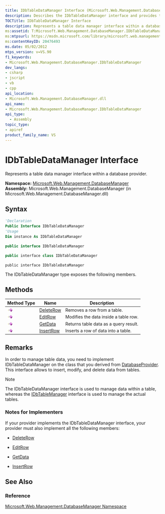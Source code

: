 ```yaml
---
title: IDbTableDataManager Interface (Microsoft.Web.Management.DatabaseManager)
description: Describes the IDbTableDataManager interface and provides the interface's namespace, assembly, syntax, methods, and remarks.
TOCTitle: IDbTableDataManager Interface
description: Represents a table data manager interface within a database provider.
ms:assetid: T:Microsoft.Web.Management.DatabaseManager.IDbTableDataManager
ms:mtpsurl: https://msdn.microsoft.com/library/microsoft.web.management.databasemanager.idbtabledatamanager(v=VS.90)
ms:contentKeyID: 20476493
ms.date: 05/02/2012
mtps_version: v=VS.90
f1_keywords:
- Microsoft.Web.Management.DatabaseManager.IDbTableDataManager
dev_langs:
- csharp
- jscript
- vb
- cpp
api_location:
- Microsoft.Web.Management.DatabaseManager.dll
api_name:
- Microsoft.Web.Management.DatabaseManager.IDbTableDataManager
api_type:
  - Assembly
topic_type:
- apiref
product_family_name: VS
---
```


# IDbTableDataManager Interface

Represents a table data manager interface within a database provider.

**Namespace:**  [Microsoft.Web.Management.DatabaseManager](microsoft-web-management-databasemanager-namespace.md)  
**Assembly:**  Microsoft.Web.Management.DatabaseManager (in Microsoft.Web.Management.DatabaseManager.dll)

## Syntax

```vb
'Declaration
Public Interface IDbTableDataManager
'Usage
Dim instance As IDbTableDataManager
```

```csharp
public interface IDbTableDataManager
```

```cpp
public interface class IDbTableDataManager
```

```jscript
public interface IDbTableDataManager
```

The IDbTableDataManager type exposes the following members.

## Methods

|Method Type|Name|Description|
|--- |--- |--- |
|![Public method](images/Dd566041.pubmethod(en-us,VS.90).gif "Public method")|[DeleteRow](idbtabledatamanager-deleterow-method-microsoft-web-management-databasemanager.md)|Removes a row from a table.|
|![Public method](images/Dd566041.pubmethod(en-us,VS.90).gif "Public method")|[EditRow](idbtabledatamanager-editrow-method-microsoft-web-management-databasemanager.md)|Modifies the data inside a table row.|
|![Public method](images/Dd566041.pubmethod(en-us,VS.90).gif "Public method")|[GetData](idbtabledatamanager-getdata-method-microsoft-web-management-databasemanager.md)|Returns table data as a query result.|
|![Public method](images/Dd566041.pubmethod(en-us,VS.90).gif "Public method")|[InsertRow](idbtabledatamanager-insertrow-method-microsoft-web-management-databasemanager.md)|Inserts a row of data into a table.|

## Remarks

In order to manage table data, you need to implement IDbTableDataManager on the class that you derived from [DatabaseProvider](databaseprovider-class-microsoft-web-management-databasemanager.md). This interface allows to insert, modify, and delete data from tables.

> [!NOTE]  
> The IDbTableDataManager interface is used to manage data within a table, whereas the [IDbTableManager](idbtablemanager-interface-microsoft-web-management-databasemanager.md) interface is used to manage the actual tables.

### Notes for Implementers

If your provider implements the IDbTableDataManager interface, your provider must also implement all the following members:

  - [DeleteRow](idbtabledatamanager-deleterow-method-microsoft-web-management-databasemanager.md)

  - [EditRow](idbtabledatamanager-editrow-method-microsoft-web-management-databasemanager.md)

  - [GetData](idbtabledatamanager-getdata-method-microsoft-web-management-databasemanager.md)

  - [InsertRow](idbtabledatamanager-insertrow-method-microsoft-web-management-databasemanager.md)

## See Also

### Reference

[Microsoft.Web.Management.DatabaseManager Namespace](microsoft-web-management-databasemanager-namespace.md)
